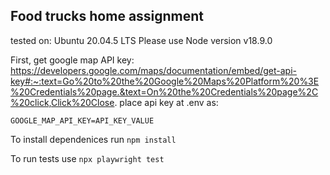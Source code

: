 ## Food trucks home assignment
tested on: Ubuntu 20.04.5 LTS
Please use Node version v18.9.0

First, get google map API key:
https://developers.google.com/maps/documentation/embed/get-api-key#:~:text=Go%20to%20the%20Google%20Maps%20Platform%20%3E%20Credentials%20page.&text=On%20the%20Credentials%20page%2C%20click,Click%20Close.
place api key at .env as:
```
GOOGLE_MAP_API_KEY=API_KEY_VALUE
```

To install dependenices run
`npm install`

To run tests use
`npx playwright test`
